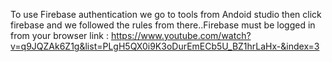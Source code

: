 To use Firebase authentication we go to tools from Andoid studio then click firebase and we followed the rules from there..Firebase must be logged in from 
your browser 
link : https://www.youtube.com/watch?v=q9JQZAk6Z1g&list=PLgH5QX0i9K3oDurEmECb5U_BZ1hrLaHx-&index=3
